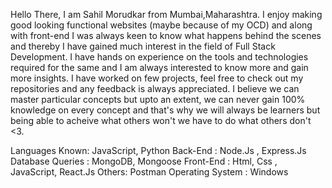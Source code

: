 Hello There, I am Sahil Morudkar from Mumbai,Maharashtra. I enjoy making good looking functional websites (maybe because of my OCD) and along with front-end I was always keen to know what happens behind the scenes and thereby I have gained much interest in the field of Full Stack Development. I have hands on experience on the tools and technologies required for the same and I am always interested to know more and gain more insights. I have worked on few projects, feel free to check out my repositories and any feedback is always appreciated. I believe we can master particular concepts but upto an extent, we can never gain 100% knowledge on every concept and that's why we will always be learners but being able to acheive what others won't we have to do what others don't <3.

Languages Known: JavaScript, Python
Back-End : Node.Js , Express.Js
Database Queries : MongoDB, Mongoose
Front-End : Html, Css , JavaScript, React.Js
Others: Postman
Operating System : Windows

<!---
Sahil-Morudkar/Sahil-Morudkar is a ✨ special ✨ repository because its `README.md` (this file) appears on your GitHub profile.
You can click the Preview link to take a look at your changes.
--->
